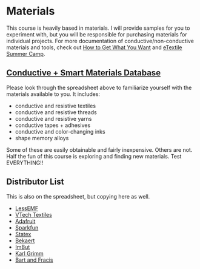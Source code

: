 # Materials

This course is heavily based in materials. I will provide samples for you to experiment with, but you will be responsible for purchasing materials for individual projects. For more documentation of conductive/non-conductive materials and tools, check out [How to Get What You Want](http://www.kobakant.at/DIY/?cat=24) and [eTextile Summer Camp](http://etextile-summercamp.org/2016/category/materials/).

## [Conductive + Smart Materials Database](https://docs.google.com/spreadsheets/d/1PHcn2POpbQZtsXZuTycSfywFOW1Vq07Fm5aU_iPH0vY/edit#gid=0)
Please look through the spreadsheet above to familiarize yourself with the materials available to you. It includes:
- conductive and resistive textiles
- conductive and resistive threads
- conductive and resistive yarns
- conductive tapes + adhesives
- conductive and color-changing inks
- shape memory alloys

Some of these are easily obtainable and fairly inexpensive. Others are not. Half the fun of this course is exploring and finding new materials. Test EVERYTHING!!

## Distributor List
This is also on the spreadsheet, but copying here as well.
- [LessEMF](http://www.lessemf.com/fabric.html)
- [VTech Textiles](http://www.shopvtechtextiles.com)
- [Adafruit](https://adafruit.com)
- [Sparkfun](https://sparkfun.com)
- [Statex](https://www.statex.de/en/fabrics/)
- [Bekaert](https://bekaert.com)
- [ImBut](http://www.imbut.de/)
- [Karl Grimm](https://drive.google.com/open?id=1D6NT0Cx4RQkzS9TrGD05QOy7sfvz4FfX)
- [Bart and Fracis](https://www.bart-francis.be/index.php?action=home&lang=EN)
